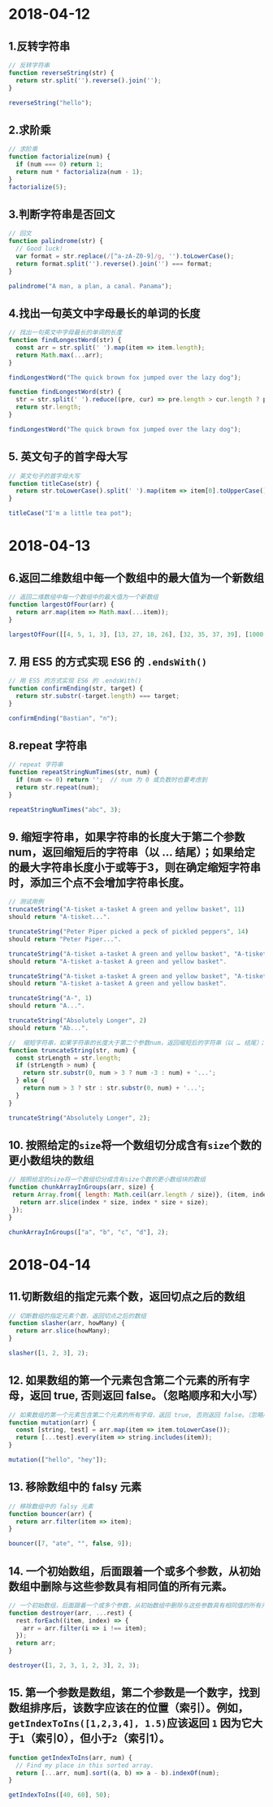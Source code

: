# 2018-04-12

## 1.反转字符串

```js
// 反转字符串
function reverseString(str) {
  return str.split('').reverse().join('');
}

reverseString("hello");
```

## 2.求阶乘

```js
// 求阶乘
function factorialize(num) {
  if (num === 0) return 1;
  return num * factorializa(num - 1);
}
factorialize(5);
```

## 3.判断字符串是否回文

```js
// 回文
function palindrome(str) {
  // Good luck!
  var format = str.replace(/[^a-zA-Z0-9]/g, '').toLowerCase();
  return format.split('').reverse().join('') === format;
}

palindrome("A man, a plan, a canal. Panama");

```

## 4.找出一句英文中字母最长的单词的长度

```js
// 找出一句英文中字母最长的单词的长度
function findLongestWord(str) {
  const arr = str.split(' ').map(item => item.length);
  return Math.max(...arr);
}

findLongestWord("The quick brown fox jumped over the lazy dog");
```

```js
function findLongestWord(str) {
  str = str.split(' ').reduce((pre, cur) => pre.length > cur.length ? pre : cur);
  return str.length;
}

findLongestWord("The quick brown fox jumped over the lazy dog");

```

## 5. 英文句子的首字母大写

```js
// 英文句子的首字母大写
function titleCase(str) {
  return str.toLowerCase().split(' ').map(item => item[0].toUpperCase() + item.slice(1)).join(' ');
}

titleCase("I'm a little tea pot");
```

# 2018-04-13

## 6.返回二维数组中每一个数组中的最大值为一个新数组

```js
// 返回二维数组中每一个数组中的最大值为一个新数组
function largestOfFour(arr) {
  return arr.map(item => Math.max(...item));
}

largestOfFour([[4, 5, 1, 3], [13, 27, 18, 26], [32, 35, 37, 39], [1000, 1001, 857, 1]]);
```

## 7. 用 ES5 的方式实现 ES6 的 `.endsWith()`

```js
// 用 ES5 的方式实现 ES6 的 .endsWith()
function confirmEnding(str, target) {
  return str.substr(-target.length) === target;
}

confirmEnding("Bastian", "n");
```

## 8.repeat 字符串

```js
// repeat 字符串
function repeatStringNumTimes(str, num) {
  if (num <= 0) return '';  // num 为 0 或负数时也要考虑到
  return str.repeat(num);
}

repeatStringNumTimes("abc", 3);
```

## 9. 缩短字符串，如果字符串的长度大于第二个参数num，返回缩短后的字符串（以 … 结尾）；如果给定的最大字符串长度小于或等于3，则在确定缩短字符串时，添加三个点不会增加字符串长度。

```js
// 测试用例
truncateString("A-tisket a-tasket A green and yellow basket", 11)
should return "A-tisket...".

truncateString("Peter Piper picked a peck of pickled peppers", 14) 
should return "Peter Piper...".

truncateString("A-tisket a-tasket A green and yellow basket", "A-tisket a-tasket A green and yellow basket".length) 
should return "A-tisket a-tasket A green and yellow basket".

truncateString("A-tisket a-tasket A green and yellow basket", "A-tisket a-tasket A green and yellow basket".length + 2) 
should return "A-tisket a-tasket A green and yellow basket".

truncateString("A-", 1) 
should return "A...".

truncateString("Absolutely Longer", 2) 
should return "Ab...".
```

```js
//  缩短字符串，如果字符串的长度大于第二个参数num，返回缩短后的字符串（以 … 结尾）；如果给定的最大字符串长度小于或等于3，则在确定缩短字符串时，添加三个点不会增加字符串长度。
function truncateString(str, num) {
  const strLength = str.length;
  if (strLength > num) {
    return str.substr(0, num > 3 ? num -3 : num) + '...';
  } else {
    return num > 3 ? str : str.substr(0, num) + '...';
  }
}

truncateString("Absolutely Longer", 2);
```

## 10. 按照给定的`size`将一个数组切分成含有`size`个数的更小数组块的数组

```js
// 按照给定的size将一个数组切分成含有size个数的更小数组块的数组
function chunkArrayInGroups(arr, size) {
 return Array.from({ length: Math.ceil(arr.length / size)}, (item, index) => {
   return arr.slice(index * size, index * size + size);
 });
}

chunkArrayInGroups(["a", "b", "c", "d"], 2);
```

# 2018-04-14

## 11.切断数组的指定元素个数，返回切点之后的数组

```js
// 切断数组的指定元素个数，返回切点之后的数组
function slasher(arr, howMany) {
  return arr.slice(howMany);
}

slasher([1, 2, 3], 2);
```

## 12. 如果数组的第一个元素包含第二个元素的所有字母，返回 true, 否则返回 false。（忽略顺序和大小写）

```js
// 如果数组的第一个元素包含第二个元素的所有字母，返回 true, 否则返回 false。（忽略顺序和大小写）
function mutation(arr) {
  const [string, test] = arr.map(item => item.toLowerCase());
  return [...test].every(item => string.includes(item));
}

mutation(["hello", "hey"]);
```

## 13. 移除数组中的 falsy 元素

```js
// 移除数组中的 falsy 元素
function bouncer(arr) {
  return arr.filter(item => item);
}

bouncer([7, "ate", "", false, 9]);
```

## 14. 一个初始数组，后面跟着一个或多个参数，从初始数组中删除与这些参数具有相同值的所有元素。

```js
// 一个初始数组，后面跟着一个或多个参数，从初始数组中删除与这些参数具有相同值的所有元素
function destroyer(arr, ...rest) {
  rest.forEach((item, index) => {
    arr = arr.filter(i => i !== item);
  });
  return arr;
}

destroyer([1, 2, 3, 1, 2, 3], 2, 3);
```

## 15. 第一个参数是数组，第二个参数是一个数字，找到数组排序后，该数字应该在的位置（索引）。例如，`getIndexToIns([1,2,3,4], 1.5)`应该返回 `1` 因为它大于`1`（索引0），但小于`2`（索引1）。

```js
function getIndexToIns(arr, num) {
  // Find my place in this sorted array.
  return [...arr, num].sort((a, b) => a - b).indexOf(num);
}

getIndexToIns([40, 60], 50);
```

